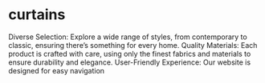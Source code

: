 # curtains
Diverse Selection: Explore a wide range of styles, from contemporary to classic, ensuring there’s something for every home. Quality Materials: Each product is crafted with care, using only the finest fabrics and materials to ensure durability and elegance. User-Friendly Experience: Our website is designed for easy navigation
